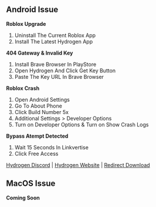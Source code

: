 ## Android Issue

**Roblox Upgrade**

1. Uninstall The Current Roblox App
2. Install The Latest Hydrogen App


**404 Gateway & Invalid Key**

1. Install Brave Browser In PlayStore
2. Open Hydrogen And Click Get Key Button
3. Paste The Key URL In Brave Browser

**Roblox Crash**

1. Open Android Settings
2. Go To About Phone
3. Click Build Number 5x
4. Additional Settings > Developer Options
5. Turn on Developer Options & Turn on Show Crash Logs

**Bypass Atempt Detected**

1. Wait 15 Seconds In Linkvertise
2. Click Free Access

[Hydrogen Discord](https://discord.gg/hydrogen) |
[Hydrogen Website](https://hydrogen.sh) |
[Redirect Download](https://cdn.hydrogen.sh/client.apk)

## MacOS Issue

**Coming Soon**
